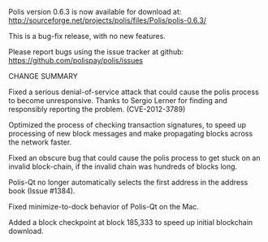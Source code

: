 Polis version 0.6.3 is now available for download at:
  http://sourceforge.net/projects/polis/files/Polis/polis-0.6.3/

This is a bug-fix release, with no new features.

Please report bugs using the issue tracker at github:
  https://github.com/polispay/polis/issues

CHANGE SUMMARY

Fixed a serious denial-of-service attack that could cause the
polis process to become unresponsive. Thanks to Sergio Lerner
for finding and responsibly reporting the problem. (CVE-2012-3789)

Optimized the process of checking transaction signatures, to
speed up processing of new block messages and make propagating
blocks across the network faster.

Fixed an obscure bug that could cause the polis process to get
stuck on an invalid block-chain, if the invalid chain was
hundreds of blocks long.

Polis-Qt no longer automatically selects the first address
in the address book (Issue #1384).

Fixed minimize-to-dock behavior of Polis-Qt on the Mac.

Added a block checkpoint at block 185,333 to speed up initial
blockchain download.
